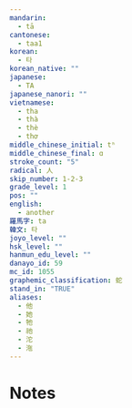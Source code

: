 ```yaml
---
mandarin:
  - tā
cantonese:
  - taa1
korean:
  - 타
korean_native: ""
japanese:
  - TA
japanese_nanori: ""
vietnamese:
  - tha
  - thà
  - thè
  - thơ
middle_chinese_initial: tʰ
middle_chinese_final: ɑ
stroke_count: "5"
radical: 人
skip_number: 1-2-3
grade_level: 1
pos: ""
english:
  - another
羅馬字: ta
韓文: 타
joyo_level: ""
hsk_level: ""
hanmun_edu_level: ""
danayo_id: 59
mc_id: 1055
graphemic_classification: 蛇
stand_in: "TRUE"
aliases:
  - 他
  - 她
  - 牠
  - 祂
  - 沱
  - 沲
---
```


# Notes
